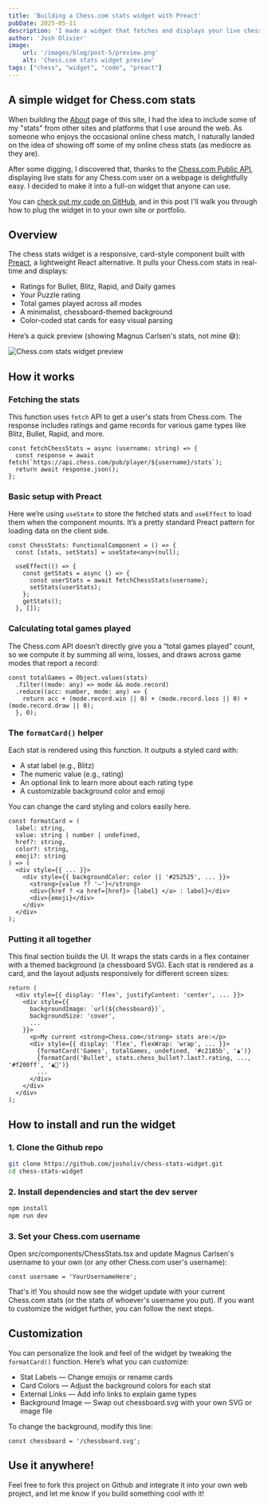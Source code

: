```yaml
---
title: 'Building a Chess.com stats widget with Preact'
pubDate: 2025-05-11
description: 'I made a widget that fetches and displays your live chess stats using the Chess.com Public API.'
author: 'Josh Olivier'
image:
    url: '/images/blog/post-5/preview.png'
    alt: 'Chess.com stats widget preview'
tags: ["chess", "widget", "code", "preact"]
---
```

## A simple widget for Chess.com stats

When building the [About](https://josholivier.com/about) page of this site, I had the idea to include some of my "stats" from other sites and platforms that I use around the web. As someone who enjoys the occasional online chess match, I naturally landed on the idea of showing off some of my online chess stats (as mediocre as they are). 

After some digging, I discovered that, thanks to the [Chess.com Public API](https://www.chess.com/news/view/published-data-api), displaying live stats for any Chess.com user on a webpage is delightfully easy. I decided to make it into a full-on widget that anyone can use. 

You can [check out my code on GitHub](https://github.com/josholiv/chess-stats-widget), and in this post I'll walk you through how to plug the widget in to your own site or portfolio.

## Overview
The chess stats widget is a responsive, card-style component built with [Preact](https://preactjs.com/), a lightweight React alternative. It pulls your Chess.com stats in real-time and displays:

- Ratings for Bullet, Blitz, Rapid, and Daily games
- Your Puzzle rating
- Total games played across all modes
- A minimalist, chessboard-themed background
- Color-coded stat cards for easy visual parsing

Here’s a quick preview (showing Magnus Carlsen's stats, not mine 😅):

<img src="/images/blog/post-5/preview.png" alt="Chess.com stats widget preview" class="blog-body-pic" />

## How it works

### Fetching the stats

This function uses ```fetch``` API to get a user's stats from Chess.com. The response includes ratings and game records for various game types like Blitz, Bullet, Rapid, and more.

```tsx title="ChessStats.tsx"
const fetchChessStats = async (username: string) => {
  const response = await fetch(`https://api.chess.com/pub/player/${username}/stats`);
  return await response.json();
};
```

### Basic setup with Preact

Here we’re using ```useState``` to store the fetched stats and ```useEffect``` to load them when the component mounts. It’s a pretty standard Preact pattern for loading data on the client side.

```tsx title="ChessStats.tsx"
const ChessStats: FunctionalComponent = () => {
  const [stats, setStats] = useState<any>(null);

  useEffect(() => {
    const getStats = async () => {
      const userStats = await fetchChessStats(username);
      setStats(userStats);
    };
    getStats();
  }, []);
```

### Calculating total games played

The Chess.com API doesn’t directly give you a “total games played” count, so we compute it by summing all wins, losses, and draws across game modes that report a record:

```tsx title="ChessStats.tsx"
const totalGames = Object.values(stats)
  .filter((mode: any) => mode && mode.record)   
  .reduce((acc: number, mode: any) => {
    return acc + (mode.record.win || 0) + (mode.record.loss || 0) + (mode.record.draw || 0);
  }, 0);
```

### The ```formatCard()``` helper

Each stat is rendered using this function. It outputs a styled card with:

- A stat label (e.g., Blitz)
- The numeric value (e.g., rating)
- An optional link to learn more about each rating type
- A customizable background color and emoji

You can change the card styling and colors easily here.

```tsx title="ChessStats.tsx"
const formatCard = (
  label: string,
  value: string | number | undefined,
  href?: string,
  color?: string,
  emoji?: string
) => (
  <div style={{ ... }}>
    <div style={{ backgroundColor: color || '#252525', ... }}>
      <strong>{value ?? '–'}</strong>
      <div>{href ? <a href={href}> {label} </a> : label}</div>
      <div>{emoji}</div>
    </div>
  </div>
);
```

### Putting it all together

This final section builds the UI. It wraps the stats cards in a flex container with a themed background (a chessboard SVG). Each stat is rendered as a card, and the layout adjusts responsively for different screen sizes:

```tsx title="ChessStats.tsx"
return (
  <div style={{ display: 'flex', justifyContent: 'center', ... }}>
    <div style={{
      backgroundImage: `url(${chessboard})`,
      backgroundSize: 'cover',
      ...
    }}>
      <p>My current <strong>Chess.com</strong> stats are:</p>
      <div style={{ display: 'flex', flexWrap: 'wrap', ... }}>
        {formatCard('Games', totalGames, undefined, '#c2185b', '♟️')}
        {formatCard('Bullet', stats.chess_bullet?.last?.rating, ..., '#f200ff', '♟️💨')}
        ...
      </div>
    </div>
  </div>
);
```

## How to install and run the widget

### 1. Clone the Github repo

```bash title="bash"
git clone https://github.com/josholiv/chess-stats-widget.git
cd chess-stats-widget
```

### 2. Install dependencies and start the dev server

```bash title="bash"
npm install
npm run dev
```

### 3. Set your Chess.com username
Open src/components/ChessStats.tsx and update Magnus Carlsen's username to your own (or any other Chess.com user's username):

```tsx title="ChessStats.tsx"
const username = 'YourUsernameHere';
```

That's it! You should now see the widget update with your current Chess.com stats (or the stats of whoever's username you put). If you want to customize the widget further, you can follow the next steps. 

## Customization

You can personalize the look and feel of the widget by tweaking the ```formatCard()``` function. Here’s what you can customize:

- Stat Labels — Change emojis or rename cards
- Card Colors — Adjust the background colors for each stat
- External Links — Add info links to explain game types
- Background Image — Swap out chessboard.svg with your own SVG or image file

To change the background, modify this line:

```tsx title="ChessStats.tsx"
const chessboard = '/chessboard.svg';
```

## Use it anywhere! 

Feel free to fork this project on Github and integrate it into your own web project, and let me know if you build something cool with it!